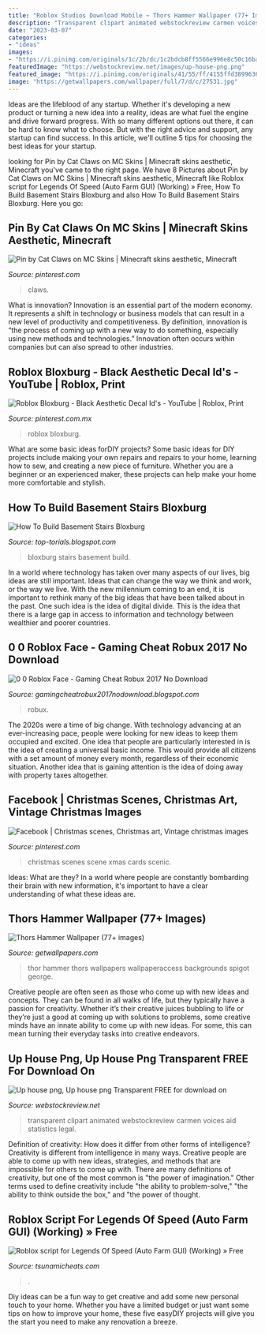 ```yaml
---
title: "Roblox Studios Download Mobile ~ Thors Hammer Wallpaper (77+ Images)"
description: "Transparent clipart animated webstockreview carmen voices aid statistics legal"
date: "2023-03-07"
categories:
- "ideas"
images:
- "https://i.pinimg.com/originals/1c/2b/dc/1c2bdcb8ff5566e996e8c50c16baae60.jpg"
featuredImage: "https://webstockreview.net/images/up-house-png.png"
featured_image: "https://i.pinimg.com/originals/41/55/ff/4155ffd38996364f2b4672b03e95eec9.png"
image: "https://getwallpapers.com/wallpaper/full/7/d/c/27531.jpg"
---
```



Ideas are the lifeblood of any startup. Whether it's developing a new product or turning a new idea into a reality, ideas are what fuel the engine and drive forward progress. With so many different options out there, it can be hard to know what to choose. But with the right advice and support, any startup can find success. In this article, we'll outline 5 tips for choosing the best ideas for your startup.

	

		
looking for Pin by Cat Claws on MC Skins | Minecraft skins aesthetic, Minecraft you've came to the right page. We have 8 Pictures about Pin by Cat Claws on MC Skins | Minecraft skins aesthetic, Minecraft like Roblox script for Legends Of Speed (Auto Farm GUI) (Working) » Free, How To Build Basement Stairs Bloxburg and also How To Build Basement Stairs Bloxburg. Here you go:
		
    
## Pin By Cat Claws On MC Skins | Minecraft Skins Aesthetic, Minecraft

<img loading=lazy src="https://i.pinimg.com/originals/41/55/ff/4155ffd38996364f2b4672b03e95eec9.png" onerror="this.onerror=null;this.src='https://tse3.mm.bing.net/th?id=OIP.VwdY8zGY2HrYRdIjsC3fswHaJ4&amp;pid=15.1';" alt="Pin by Cat Claws on MC Skins | Minecraft skins aesthetic, Minecraft">

_Source: pinterest.com_

>claws. 

	

What is innovation?
Innovation is an essential part of the modern economy. It represents a shift in technology or business models that can result in a new level of productivity and competitiveness. By definition, innovation is “the process of coming up with a new way to do something, especially using new methods and technologies.” Innovation often occurs within companies but can also spread to other industries.

    
## Roblox Bloxburg - Black Aesthetic Decal Id&#039;s - YouTube | Roblox, Print

<img loading=lazy src="https://i.pinimg.com/236x/f4/c4/55/f4c4552bd2c3772c33196f7cf2ee0398.jpg?nii=t" onerror="this.onerror=null;this.src='https://tse4.mm.bing.net/th?id=OIP.Z30YRmcOK9LLSajCRcxTNwAAAA&amp;pid=15.1';" alt="Roblox Bloxburg - Black Aesthetic Decal Id&#039;s - YouTube | Roblox, Print">

_Source: pinterest.com.mx_

>roblox bloxburg. 

	

What are some basic ideas forDIY projects?
Some basic ideas for DIY projects include making your own repairs and repairs to your home, learning how to sew, and creating a new piece of furniture. Whether you are a beginner or an experienced maker, these projects can help make your home more comfortable and stylish.

    
## How To Build Basement Stairs Bloxburg

<img loading=lazy src="https://i.ytimg.com/vi/JDJwHxXcYX8/maxresdefault.jpg" onerror="this.onerror=null;this.src='https://tse2.mm.bing.net/th?id=OIP.HQI_UzFC2eIqRR-QOrIijwHaEK&amp;pid=15.1';" alt="How To Build Basement Stairs Bloxburg">

_Source: top-torials.blogspot.com_

>bloxburg stairs basement build. 

	

In a world where technology has taken over many aspects of our lives, big ideas are still important. Ideas that can change the way we think and work, or the way we live. With the new millennium coming to an end, it is important to rethink many of the big ideas that have been talked about in the past. One such idea is the idea of digital divide. This is the idea that there is a large gap in access to information and technology between wealthier and poorer countries.

    
## 0 0 Roblox Face - Gaming Cheat Robux 2017 No Download

<img loading=lazy src="https://i.ytimg.com/vi/unBKXS1hwdM/maxresdefault.jpg" onerror="this.onerror=null;this.src='https://tse4.mm.bing.net/th?id=OIP.yGjI-R_UXi28U0iAY-KEcgHaEK&amp;pid=15.1';" alt="0 0 Roblox Face - Gaming Cheat Robux 2017 No Download">

_Source: gamingcheatrobux2017nodownload.blogspot.com_

>robux. 

	

The 2020s were a time of big change. With technology advancing at an ever-increasing pace, people were looking for new ideas to keep them occupied and excited. One idea that people are particularly interested in is the idea of creating a universal basic income. This would provide all citizens with a set amount of money every month, regardless of their economic situation. Another idea that is gaining attention is the idea of doing away with property taxes altogether.

    
## Facebook | Christmas Scenes, Christmas Art, Vintage Christmas Images

<img loading=lazy src="https://i.pinimg.com/originals/1c/2b/dc/1c2bdcb8ff5566e996e8c50c16baae60.jpg" onerror="this.onerror=null;this.src='https://tse4.mm.bing.net/th?id=OIP.lRUuXMeiwMPDqUBdTerl7wHaHb&amp;pid=15.1';" alt="Facebook | Christmas scenes, Christmas art, Vintage christmas images">

_Source: pinterest.com_

>christmas scenes scene xmas cards scenic. 

	

Ideas: What are they?
In a world where people are constantly bombarding their brain with new information, it's important to have a clear understanding of what these ideas are.

    
## Thors Hammer Wallpaper (77+ Images)

<img loading=lazy src="https://getwallpapers.com/wallpaper/full/7/d/c/27531.jpg" onerror="this.onerror=null;this.src='https://tse4.mm.bing.net/th?id=OIP.HRT0I441Kn_g5bV88JBfQwHaEK&amp;pid=15.1';" alt="Thors Hammer Wallpaper (77+ images)">

_Source: getwallpapers.com_

>thor hammer thors wallpapers wallpaperaccess backgrounds spigot george. 

	

Creative people are often seen as those who come up with new ideas and concepts. They can be found in all walks of life, but they typically have a passion for creativity. Whether it’s their creative juices bubbling to life or they’re just a good at coming up with solutions to problems, some creative minds have an innate ability to come up with new ideas. For some, this can mean turning their everyday tasks into creative endeavors.

    
## Up House Png, Up House Png Transparent FREE For Download On

<img loading=lazy src="https://webstockreview.net/images/up-house-png.png" onerror="this.onerror=null;this.src='https://tse2.mm.bing.net/th?id=OIP.M3ZXTAmrcCu09Nnp8yUn2AHaM5&amp;pid=15.1';" alt="Up house png, Up house png Transparent FREE for download on">

_Source: webstockreview.net_

>transparent clipart animated webstockreview carmen voices aid statistics legal. 

	

Definition of creativity: How does it differ from other forms of intelligence?
Creativity is different from intelligence in many ways. Creative people are able to come up with new ideas, strategies, and methods that are impossible for others to come up with. 
There are many definitions of creativity, but one of the most common is "the power of imagination." Other terms used to define creativity include "the ability to problem-solve," "the ability to think outside the box," and "the power of thought.

    
## Roblox Script For Legends Of Speed (Auto Farm GUI) (Working) » Free

<img loading=lazy src="https://tsunamicheats.com/uploads/posts/2021-06/1624692581_11.jpg" onerror="this.onerror=null;this.src='https://tse2.mm.bing.net/th?id=OIP.xAkidcC39yoPo5j6s9C4GQHaEK&amp;pid=15.1';" alt="Roblox script for Legends Of Speed (Auto Farm GUI) (Working) » Free">

_Source: tsunamicheats.com_

>. 

	

Diy ideas can be a fun way to get creative and add some new personal touch to your home. Whether you have a limited budget or just want some tips on how to improve your home, these five easyDIY projects will give you the start you need to make any renovation a breeze.

